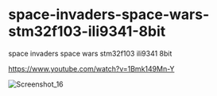 # space-invaders-space-wars-stm32f103-ili9341-8bit
space invaders space wars stm32f103 ili9341 8bit

https://www.youtube.com/watch?v=1Bmk149Mn-Y

![Screenshot_16](https://user-images.githubusercontent.com/31142397/205463148-f41e9f9f-2d36-4ff9-bea2-08b92437d89b.jpg)

